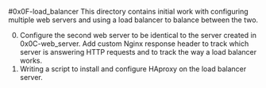 #0x0F-load_balancer
This directory contains initial work with configuring multiple web servers and using a load balancer to balance between the two.

0. Configure the second web server to be identical to the server created in 0x0C-web_server.  Add custom Nginx response header to track which server is answering HTTP requests and to track the way a load balancer works.
1. Writing a script to install and configure HAproxy on the load balancer server.
